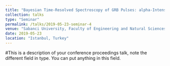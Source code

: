```yaml
---
title: "Bayesian Time-Resolved Spectroscopy of GRB Pulses: alpha-Intensity Correlation"
collection: talks
type: "Seminar"
permalink: /talks/2019-05-23-seminar-4
venue: "Sabanci University, Faculty of Engineering and Natural Sciences, Physics"
date: 2019-05-23
location: "Istanbul, Turkey"
---
```


#This is a description of your conference proceedings talk, note the different field in type. You can put anything in this field.

